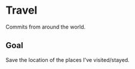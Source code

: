 # Travel

Commits from around the world.

## Goal

Save the location of the places I've visited/stayed.
